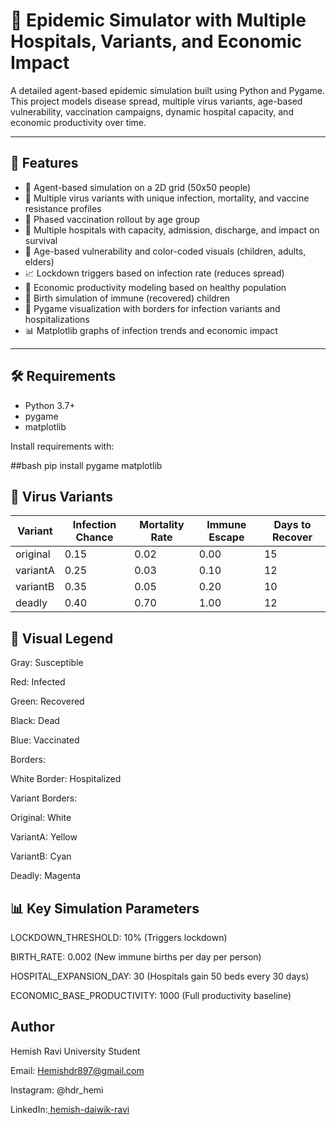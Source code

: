 # 🦠 Epidemic Simulator with Multiple Hospitals, Variants, and Economic Impact

A detailed agent-based epidemic simulation built using Python and Pygame. This project models disease spread, multiple virus variants, age-based vulnerability, vaccination campaigns, dynamic hospital capacity, and economic productivity over time.

---

## 🚀 Features

- 👤 Agent-based simulation on a 2D grid (50x50 people)  
- 🧬 Multiple virus variants with unique infection, mortality, and vaccine resistance profiles  
- 💉 Phased vaccination rollout by age group  
- 🏥 Multiple hospitals with capacity, admission, discharge, and impact on survival  
- 🧓 Age-based vulnerability and color-coded visuals (children, adults, elders)  
- 📈 Lockdown triggers based on infection rate (reduces spread)  
- 💸 Economic productivity modeling based on healthy population  
- 👶 Birth simulation of immune (recovered) children  
- 🎨 Pygame visualization with borders for infection variants and hospitalizations  
- 📊 Matplotlib graphs of infection trends and economic impact  

---

## 🛠️ Requirements

- Python 3.7+  
- pygame  
- matplotlib  

Install requirements with:

##bash
pip install pygame matplotlib

## 🧪 Virus Variants

| Variant  | Infection Chance | Mortality Rate | Immune Escape | Days to Recover |
| -------- | ---------------- | -------------- | ------------- | --------------- |
| original | 0.15             | 0.02           | 0.00          | 15              |
| variantA | 0.25             | 0.03           | 0.10          | 12              |
| variantB | 0.35             | 0.05           | 0.20          | 10              |
| deadly   | 0.40             | 0.70           | 1.00          | 12              |

## 🧬 Visual Legend

Gray: Susceptible

Red: Infected

Green: Recovered

Black: Dead

Blue: Vaccinated

Borders:

White Border: Hospitalized

Variant Borders:

Original: White

VariantA: Yellow

VariantB: Cyan

Deadly: Magenta

## 📊 Key Simulation Parameters
LOCKDOWN_THRESHOLD: 10% (Triggers lockdown)

BIRTH_RATE: 0.002 (New immune births per day per person)

HOSPITAL_EXPANSION_DAY: 30 (Hospitals gain 50 beds every 30 days)

ECONOMIC_BASE_PRODUCTIVITY: 1000 (Full productivity baseline)

## Author
Hemish Ravi
University Student

Email: Hemishdr897@gmail.com

Instagram: @hdr_hemi

LinkedIn:[ hemish-daiwik-ravi](https://www.linkedin.com/in/hemish-daiwik-ravi-023950275/)

